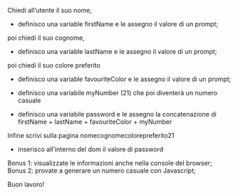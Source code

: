 Chiedi all’utente il suo nome,

- definisco una variable firstName e le assegno il valore di un prompt;

poi chiedi il suo cognome,

- definisco una variable lastName e le assegno il valore di un prompt;

poi chiedi il suo colore preferito

- definisco una variable favouriteColor e le assegno il valore di un prompt;

- definisco una variabile myNumber (21) che poi diventerà un numero casuale

- definisco una variabile password e le assegno la concatenazione di firstName + lastName + favouriteColor + myNumber

Infine scrivi sulla pagina nomecognomecolorepreferito21

- inserisco all'interno del dom il valore di password

Bonus 1: visualizzate le informazioni anche nella console del browser;
Bonus 2: provate a generare un numero casuale con Javascript;

Buon lavoro!
